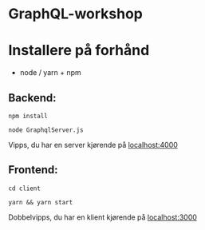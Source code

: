 # GraphQL-workshop

# Installere på forhånd
* node / yarn + npm

## Backend:

`npm install`

`node GraphqlServer.js `

Vipps, du har en server kjørende på [localhost:4000](http://localhost:4000/)

## Frontend:
                                   
`cd client`

`yarn && yarn start`

Dobbelvipps, du har en klient kjørende på [localhost:3000](http://localhost:3000)
